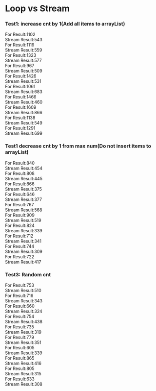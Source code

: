 # Loop vs Stream
### Test1: increase cnt by 1(Add all items to arrayList)
For Result:1102  
Stream Result:543  
For Result:1119  
Stream Result:559  
For Result:1323  
Stream Result:577  
For Result:967  
Stream Result:509  
For Result:1426  
Stream Result:531  
For Result:1061  
Stream Result:683  
For Result:1466  
Stream Result:460  
For Result:1609  
Stream Result:866  
For Result:1138  
Stream Result:549  
For Result:1291  
Stream Result:699  

### Test1 decrease cnt by 1 from max num(Do not insert items to arrayList)
For Result:840  
Stream Result:454  
For Result:808  
Stream Result:445  
For Result:866  
Stream Result:375  
For Result:646  
Stream Result:377  
For Result:767  
Stream Result:568  
For Result:909  
Stream Result:519  
For Result:824  
Stream Result:339  
For Result:712  
Stream Result:341  
For Result:744  
Stream Result:309  
For Result:722  
Stream Result:417  

### Test3: Random cnt
For Result:753  
Stream Result:510  
For Result:716  
Stream Result:343  
For Result:660  
Stream Result:324  
For Result:754  
Stream Result:438  
For Result:735  
Stream Result:319  
For Result:779  
Stream Result:351  
For Result:605  
Stream Result:339  
For Result:865  
Stream Result:416  
For Result:805  
Stream Result:315  
For Result:633  
Stream Result:308  